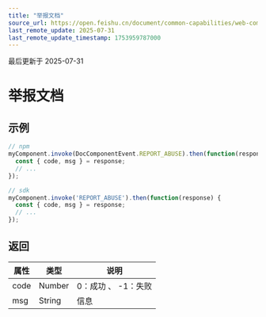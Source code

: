 ```yaml
---
title: "举报文档"
source_url: https://open.feishu.cn/document/common-capabilities/web-components/uYDO3YjL2gzN24iN3cjN/invoke-api/report
last_remote_update: 2025-07-31
last_remote_update_timestamp: 1753959787000
---
```

最后更新于 2025-07-31

# 举报文档
## 示例
```js
// npm
myComponent.invoke(DocComponentEvent.REPORT_ABUSE).then(function(response) {
  const { code, msg } = response;
  // ...
});

// sdk
myComponent.invoke('REPORT_ABUSE').then(function(response) {
  const { code, msg } = response;
  // ...
});
```

## 返回
|属性|	类型|	说明|
| ---|----- | ------- | 
|code|	Number |	0：成功 、 -1：失败 |
|msg|	String |	信息 |
